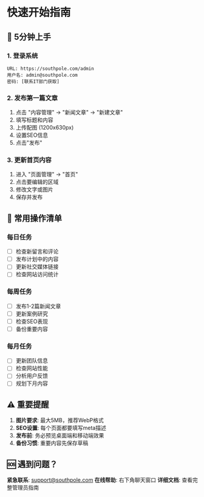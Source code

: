 # 快速开始指南

## 🚀 5分钟上手

### 1. 登录系统
```
URL: https://southpole.com/admin
用户名: admin@southpole.com
密码: [联系IT部门获取]
```

### 2. 发布第一篇文章
1. 点击 "内容管理" → "新闻文章" → "新建文章"
2. 填写标题和内容
3. 上传配图 (1200x630px)
4. 设置SEO信息
5. 点击"发布"

### 3. 更新首页内容
1. 进入 "页面管理" → "首页"
2. 点击要编辑的区域
3. 修改文字或图片
4. 保存并发布

## 📝 常用操作清单

### 每日任务
- [ ] 检查新留言和评论
- [ ] 发布计划中的内容
- [ ] 更新社交媒体链接
- [ ] 检查网站访问统计

### 每周任务
- [ ] 发布1-2篇新闻文章
- [ ] 更新案例研究
- [ ] 检查SEO表现
- [ ] 备份重要内容

### 每月任务
- [ ] 更新团队信息
- [ ] 检查网站性能
- [ ] 分析用户反馈
- [ ] 规划下月内容

## ⚠️ 重要提醒

1. **图片要求**: 最大5MB，推荐WebP格式
2. **SEO设置**: 每个页面都要填写meta描述
3. **发布前**: 务必预览桌面端和移动端效果
4. **备份习惯**: 重要内容先保存草稿

## 🆘 遇到问题？

**紧急联系**: support@southpole.com
**在线帮助**: 右下角聊天窗口
**详细文档**: 查看完整管理员指南